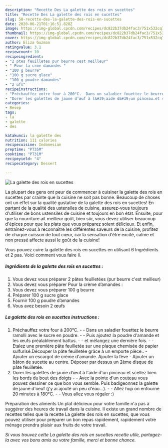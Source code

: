 ```yaml
---
description: "Recette Des La galette des rois en sucettes"
title: "Recette Des La galette des rois en sucettes"
slug: 58-recette-des-la-galette-des-rois-en-sucettes
date: 2020-06-21T01:16:51.828Z
image: https://img-global.cpcdn.com/recipes/dc822b37db24fac3/751x532cq70/la-galette-des-rois-en-sucettes-photo-principale-de-la-recette.jpg
thumbnail: https://img-global.cpcdn.com/recipes/dc822b37db24fac3/751x532cq70/la-galette-des-rois-en-sucettes-photo-principale-de-la-recette.jpg
cover: https://img-global.cpcdn.com/recipes/dc822b37db24fac3/751x532cq70/la-galette-des-rois-en-sucettes-photo-principale-de-la-recette.jpg
author: Eliza Guzman
ratingvalue: 3.1
reviewcount: 10
recipeingredient:
- "2 ptes feuilletes pur beurre cest meilleur"
- " Pour la crme damandes "
- "100 g beurre"
- "100 g sucre glace"
- "100 g poudre damandes"
- "2 ufs"
recipeinstructions:
- "Préchauffez votre four à 200°C.  Dans un saladier fouettez le beurre ramolli avec le sucre en poudre.  Puis ajoutez la poudre d&#39;amande et les œufs préalablement battus.  et mélangez une dernière fois.  Etalez une première pâte feuilletée sur une plaque chemisée de papier sulfurisé.Découper la pâte feuilletée grâce à un emporte pièce.. Ajouter un escargot de crème d&#39;amande. Ajouter la fève Ajouter un bâton de sucette au centre. Déposer par dessus un 2ème disque de pâte feuilletée."
- "Dorer les galettes de jaune d’œuf à l&#39;aide d&#39;un pinceau.et scellez bien les bords du bout des doigts  Avec la pointe d&#39;un couteau vous pouvez dessiner ce que bon vous semble. Puis badigeonnez la galette de jaune d&#39;oeuf (j&#39;y ai ajouté un peu d&#39;eau...).  Allez hop on enfourne 20 minutes à 180°C.  Vous allez vous régaler :)"
categories:
- Resep
tags:
- la
- galette
- des

katakunci: la galette des 
nutrition: 111 calories
recipecuisine: Indonesian
preptime: "PT35M"
cooktime: "PT31M"
recipeyield: "4"
recipecategory: Dessert

---
```



![La galette des rois en sucettes](https://img-global.cpcdn.com/recipes/dc822b37db24fac3/751x532cq70/la-galette-des-rois-en-sucettes-photo-principale-de-la-recette.jpg)

La plupart des gens ont peur de commencer à cuisiner la galette des rois en sucettes par crainte que la cuisine ne soit pas bonne. Beaucoup de choses ont un effet sur la qualité gustative de la galette des rois en sucettes! En partant de la qualité des ustensiles de cuisine, assurez-vous toujours d'utiliser de bons ustensiles de cuisine et toujours en bon état. Ensuite, pour que la nourriture ait meilleur goût, bien sûr, vous devez utiliser beaucoup d'épices pour que les plats que vous préparez soient délicieux. Et enfin, entraînez-vous à reconnaître les différentes saveurs de la cuisine, profitez de chaque cuisson de tout cœur, car la sensation d'être excité, calme et non pressé affecte aussi le goût de la cuisine!

<!--inarticleads1-->

Vous pouvez cuire la galette des rois en sucettes en utilisant 6 Ingrédients et 2 pas. Voici comment vous faire il.

##### Ingrédients de la galette des rois en sucettes :

1. Vous devez vous préparer 2 pâtes feuilletées (pur beurre c&#39;est meilleur)
1. Vous devez vous préparer  Pour la crème d’amandes :
1. Vous devez vous préparer 100 g beurre
1. Préparer 100 g sucre glace
1. Fournir 100 g poudre d’amandes
1. Vous avez besoin 2 œufs




<!--inarticleads2-->

##### La galette des rois en sucettes instructions :

1. Préchauffez votre four à 200°C. -  - Dans un saladier fouettez le beurre ramolli avec le sucre en poudre. -  - Puis ajoutez la poudre d&#39;amande et les œufs préalablement battus. -  - et mélangez une dernière fois. -  - Etalez une première pâte feuilletée sur une plaque chemisée de papier sulfurisé.Découper la pâte feuilletée grâce à un emporte pièce.. - Ajouter un escargot de crème d&#39;amande. Ajouter la fève - Ajouter un bâton de sucette au centre. Déposer par dessus un 2ème disque de pâte feuilletée.
1. Dorer les galettes de jaune d’œuf à l&#39;aide d&#39;un pinceau.et scellez bien les bords du bout des doigts -  - Avec la pointe d&#39;un couteau vous pouvez dessiner ce que bon vous semble. Puis badigeonnez la galette de jaune d&#39;oeuf (j&#39;y ai ajouté un peu d&#39;eau...). -  - Allez hop on enfourne 20 minutes à 180°C. -  - Vous allez vous régaler :)




<!--inarticleads1-->

<p>
Préparation des aliments Un plat délicieux pour votre famille n'a pas à suggérer des heures de travail dans la cuisine. Il existe un grand nombre de recettes telles que la recette La galette des rois en sucettes, que vous pouvez utiliser pour préparer un bon repas rapidement, rapidement votre ménage prendra plaisir aux fruits de votre travail.
</p>

<p>
<i>Si vous trouvez cette La galette des rois en sucettes recette utile, partagez-la avec vos bons amis ou votre famille, merci et bonne chance.</i>
</p>
